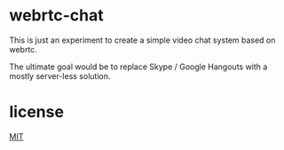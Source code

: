 # webrtc-chat

This is just an experiment
to create a simple video chat system
based on webrtc.

The ultimate goal would be to replace
Skype / Google Hangouts with
a mostly server-less solution.

# license

[MIT](LICENSE)
